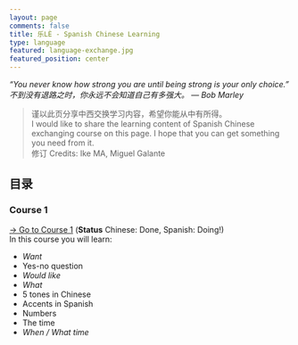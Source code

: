 ```yaml
---
layout: page
comments: false
title: 乐LÈ - Spanish Chinese Learning
type: language
featured: language-exchange.jpg
featured_position: center
---
```


*“You never know how strong you are until being strong is your only choice.”  
不到没有退路之时，你永远不会知道自己有多强大。 ― Bob Marley*

> 谨以此页分享中西交换学习内容，希望你能从中有所得。  
> I would like to share the learning content of Spanish Chinese exchanging course on this page. I hope that you can get something you need from it.  
> 修订 Credits: Ike MA, Miguel Galante

## 目录

### Course 1
[→ Go to Course 1](/language/2019/10/26/learning-chinese-spanish-01/) (**Status** Chinese: Done, Spanish: Doing!)  
In this course you will learn:
- *Want*
- Yes-no question
- *Would like*
- *What*
- 5 tones in Chinese
- Accents in Spanish
- Numbers
- The time
- *When / What time*  
